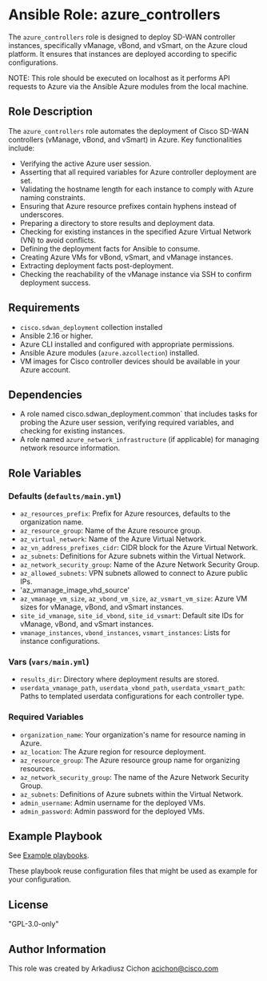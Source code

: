 # Ansible Role: azure_controllers

The `azure_controllers` role is designed to deploy SD-WAN controller instances, specifically vManage, vBond, and vSmart, on the Azure cloud platform. It ensures that instances are deployed according to specific configurations.

NOTE: This role should be executed on localhost as it performs API requests to Azure via the Ansible Azure modules from the local machine.

## Role Description

The `azure_controllers` role automates the deployment of Cisco SD-WAN controllers (vManage, vBond, and vSmart) in Azure. Key functionalities include:

- Verifying the active Azure user session.
- Asserting that all required variables for Azure controller deployment are set.
- Validating the hostname length for each instance to comply with Azure naming constraints.
- Ensuring that Azure resource prefixes contain hyphens instead of underscores.
- Preparing a directory to store results and deployment data.
- Checking for existing instances in the specified Azure Virtual Network (VN) to avoid conflicts.
- Defining the deployment facts for Ansible to consume.
- Creating Azure VMs for vBond, vSmart, and vManage instances.
- Extracting deployment facts post-deployment.
- Checking the reachability of the vManage instance via SSH to confirm deployment success.

## Requirements

- `cisco.sdwan_deployment` collection installed
- Ansible 2.16 or higher.
- Azure CLI installed and configured with appropriate permissions.
- Ansible Azure modules (`azure.azcollection`) installed.
- VM images for Cisco controller devices should be available in your Azure account.

## Dependencies

- A role named cisco.sdwan_deployment.common`  that includes tasks for probing the Azure user session, verifying required variables, and checking for existing instances.
- A role named `azure_network_infrastructure` (if applicable) for managing network resource information.

## Role Variables

### Defaults (`defaults/main.yml`)

- `az_resources_prefix`: Prefix for Azure resources, defaults to the organization name.
- `az_resource_group`: Name of the Azure resource group.
- `az_virtual_network`: Name of the Azure Virtual Network.
- `az_vn_address_prefixes_cidr`: CIDR block for the Azure Virtual Network.
- `az_subnets`: Definitions for Azure subnets within the Virtual Network.
- `az_network_security_group`: Name of the Azure Network Security Group.
- `az_allowed_subnets`: VPN subnets allowed to connect to Azure public IPs.
- 'az_vmanage_image_vhd_source'
- `az_vmanage_vm_size`, `az_vbond_vm_size`, `az_vsmart_vm_size`: Azure VM sizes for vManage, vBond, and vSmart instances.
- `site_id_vmanage`, `site_id_vbond`, `site_id_vsmart`: Default site IDs for vManage, vBond, and vSmart instances.
- `vmanage_instances`, `vbond_instances`, `vsmart_instances`: Lists for instance configurations.

### Vars (`vars/main.yml`)

- `results_dir`: Directory where deployment results are stored.
- `userdata_vmanage_path`, `userdata_vbond_path`, `userdata_vsmart_path`: Paths to templated userdata configurations for each controller type.

### Required Variables

- `organization_name`: Your organization's name for resource naming in Azure.
- `az_location`: The Azure region for resource deployment.
- `az_resource_group`: The Azure resource group name for organizing resources.
- `az_network_security_group`: The name of the Azure Network Security Group.
- `az_subnets`: Definitions of Azure subnets within the Virtual Network.
- `admin_username`: Admin username for the deployed VMs.
- `admin_password`: Admin password for the deployed VMs.

## Example Playbook

See [Example playbooks](https://github.com/cisco-open/ansible-collection-sdwan-deployment/tree/main/playbooks).

These playbook reuse configuration files that might be used as example for your configuration.

## License

"GPL-3.0-only"

## Author Information

This role was created by Arkadiusz Cichon <acichon@cisco.com>
